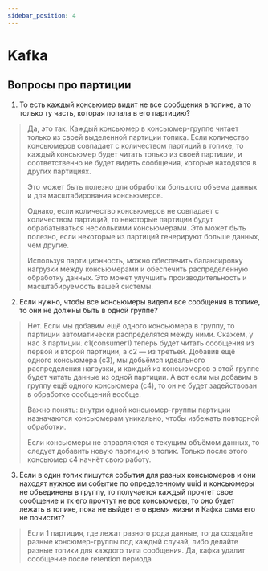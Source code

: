 ```yaml
---
sidebar_position: 4
---
```


# Kafka

## Вопросы про партиции

1. То есть каждый консьюмер видит не все сообщения в топике, а то только ту часть, которая попала в его партицию?

>Да, это так. Каждый консьюмер в консьюмер-группе читает только из своей выделенной партиции топика. 
>Если количество консьюмеров совпадает с количеством партиций в топике, то каждый консьюмер будет читать только из своей партиции, и соответственно не будет видеть сообщения, которые находятся в других партициях. 
>
> Это может быть полезно для обработки большого объема данных и для масштабирования консьюмеров.
> 
> Однако, если количество консьюмеров не совпадает с количеством партиций, то некоторые партиции будут обрабатываться несколькими консьюмерами. 
> Это может быть полезно, если некоторые из партиций генерируют больше данных, чем другие.
> 
>Используя партиционность, можно обеспечить балансировку нагрузки между консьюмерами и обеспечить распределенную обработку данных. Это может улучшить производительность и масштабируемость вашей системы.


2. Если нужно, чтобы все консьюмеры видели все сообщения в топике, то они не должны быть в одной группе?


>Нет. Если мы добавим ещё одного консьюмера в группу, то партиции автоматически распределятся между ними. 
>Скажем, у нас 3 партиции. c1(consumer1) теперь будет читать сообщения из первой и второй партиции, а c2 — из третьей. Добавив ещё одного консьюмера (c3), мы добьёмся идеального распределения нагрузки, и каждый из консьюмеров в этой группе будет читать данные из одной партиции.
А вот если мы добавим в группу ещё одного консьюмера (c4), то он не будет задействован в обработке сообщений вообще.
>
>Важно понять: внутри одной консьюмер-группы партиции назначаются консьюмерам уникально, чтобы избежать повторной обработки.
>
>Если консьюмеры не справляются с текущим объёмом данных, то следует добавить новую партицию в топик. Только после этого консьюмер c4 начнёт свою работу.


3. Если в один топик пишутся события для разных консьюмеров и они находят нужное им событие по определенному uuid и консьюмеры не объединены в группу, то получается каждый прочтет свое сообщение и тк его прочтут не все консьюмеры, то оно будет лежать в топике, пока не выйдет его время жизни и Кафка сама его не почистит?

>Если 1 партиция, где лежат разного рода данные, тогда создайте разные консюмер-группы под каждый случай, либо делайте разные топики для каждого типа сообщения. Да, кафка удалит сообщение после retention периода
